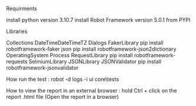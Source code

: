 Requirments

install python version 3.10.7 
install Robot Framework version 5.0.1 from PYPI

Libraries 

Collections
DateTimeDateTimeTZ
Dialogs
FakerLibrary    pip install robotframework-faker
json            pip install robotframework-json2dictionary
OperatingSystem
Process
RequestLibrary  pip install robotframework-requests
SelmiumLibrary
JSONLibrary
JSONValidator   pip install robotframework-jsonvalidator

How run the test : robot -d logs -i ui core\tests

How to view the report in an external browser : hold Ctrl + click on the report .html file (Open the report in a browser)